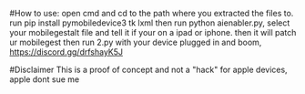 #How to use: 
open cmd and cd to the path where you extracted the files to. run pip install pymobiledevice3 tk lxml then run python aienabler.py, select your mobilegestalt file and tell it if your on a ipad or iphone. then it will patch ur mobilegest then run 2.py with your device plugged in and boom,
https://discord.gg/drfshayK5J

#Disclaimer 
This is a proof of concept and not a "hack" for apple devices, apple dont sue me
